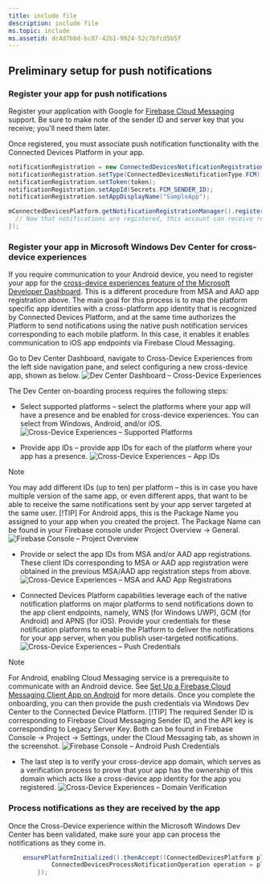 ```yaml
---
title: include file
description: include file
ms.topic: include
ms.assetid: dc4d7bbd-bc87-42b1-9924-52c7bfcd5b5f
---
```


## Preliminary setup for push notifications

### Register your app for push notifications

Register your application with Google for [Firebase Cloud Messaging](https://firebase.google.com/docs/cloud-messaging/android/client) support. Be sure to make note of the sender ID and server key that you receive; you'll need them later. 

Once registered, you must associate push notification functionality with the Connected Devices Platform in your app.

```Java
notificationRegistration = new ConnectedDevicesNotificationRegistration();
notificationRegistration.setType(ConnectedDevicesNotificationType.FCM);
notificationRegistration.setToken(token);
notificationRegistration.setAppId(Secrets.FCM_SENDER_ID);
notificationRegistration.setAppDisplayName("SampleApp");

mConnectedDevicesPlatform.getNotificationRegistrationManager().registerForAccountAsync(mConnectedDevicesAccount).whenComplete(() -> {
  // Now that notifications are registered, this account can receive replies to commands and incoming commands.
});
```

### Register your app in Microsoft Windows Dev Center for cross-device experiences
If you require communication to your Android device, you need to register your app for the [cross-device experiences feature of the Microsoft Developer Dashboard](https://developer.microsoft.com/dashboard/crossplatform/web). This is a different procedure from MSA and AAD app registration above.  The main goal for this process is to map the platform specific app identities with a cross-platform app identity that is recognized by Connected Devices Platform, and at the same time authorizes the Platform to send notifications using the native push notification services corresponding to each mobile platform. In this case, it enables it enables communication to iOS app endpoints via Firebase Cloud Messaging.

Go to Dev Center Dashboard, navigate to Cross-Device Experiences from the left side navigation pane, and select configuring a new cross-device app, shown as below.
![Dev Center Dashboard – Cross-Device Experiences](../../notifications/media/dev_center_portal/dev_center_portal_1_overview.png)

The Dev Center on-boarding process requires the following steps:
* Select supported platforms – select the platforms where your app will have a presence and be enabled for cross-device experiences. You can select from Windows, Android, and/or iOS.
![Cross-Device Experiences – Supported Platforms](../../notifications/media/dev_center_portal/dev_center_portal_2_supported_platforms.png)

* Provide app IDs – provide app IDs for each of the platform where your app has a presence. 
![Cross-Device Experiences – App IDs](../../notifications/media/dev_center_portal/dev_center_portal_3_app_ids.png)
> [!NOTE]
> You may add different IDs (up to ten) per platform – this is in case you have multiple version of the same app, or even different apps, that want to be able to receive the same notifications sent by your app server targeted at the same user. 
> [!TIP] 
> For Android apps, this is the Package Name you assigned to your app when you created the project. The Package Name can be found in your Firebase console under Project Overview -> General.
![Firebase Console – Project Overview](../../notifications/media/dev_center_portal/firebase_overview.png)

* Provide or select the app IDs from MSA and/or AAD app registrations. These client IDs corresponding to MSA or AAD app registration were obtained in the previous MSA/AAD app registration steps from above. 
![Cross-Device Experiences – MSA and AAD App Registrations](../../notifications/media/dev_center_portal/dev_center_portal_4_msa_aad_connections.png)

* Connected Devices Platform capabilities leverage each of the native notification platforms on major platforms to send notifications down to the app client endpoints, namely, WNS (for Windows UWP), GCM (for Android) and APNS (for iOS). Provide your credentials for these notification platforms to enable the Platform to deliver the notifications for your app server, when you publish user-targeted notifications.
![Cross-Device Experiences – Push Credentials](../../notifications/media/dev_center_portal/dev_center_portal_5_push_credentials.png)
> [!NOTE] 
> For Android, enabling Cloud Messaging service is a prerequisite to communicate with an Android device. See [Set Up a Firebase Cloud Messaging Client App on Android](https://firebase.google.com/docs/cloud-messaging/android/client) for more details. Once you complete the onboarding, you can then provide the push credentials via Windows Dev Center to the Connected Device Platform. 
> [!TIP] 
> The required Sender ID is corresponding to Firebase Cloud Messaging Sender ID, and the API key is corresponding to Legacy Server Key. Both can be found in Firebase Console -> Project -> Settings, under the Cloud Messaging tab, as shown in the screenshot.
![Firebase Console – Android Push Credentials](../../notifications/media/dev_center_portal/firebase_push_creds.png)

* The last step is to verify your cross-device app domain, which serves as a verification process to prove that your app has the ownership of this domain which acts like a cross-device app identity for the app you registered.
![Cross-Device Experiences – Domain Verification](../../notifications/media/dev_center_portal/dev_center_portal_6_domain_verification.png)

### Process notifications as they are received by the app

Once the Cross-Device experience within the Microsoft Windows Dev Center has been validated, make sure your app can process the notifications as they come in. 

```Java
    ensurePlatformInitialized().thenAccept((ConnectedDevicesPlatform platform) -> {
            ConnectedDevicesProcessNotificationOperation operation = platform.processNotification(data);
        });
```
